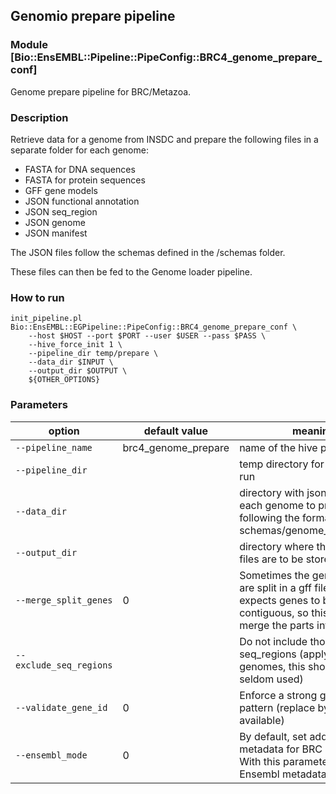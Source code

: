 ## Genomio prepare pipeline
### Module [Bio::EnsEMBL::Pipeline::PipeConfig::BRC4_genome_prepare_conf]

Genome prepare pipeline for BRC/Metazoa.

### Description
Retrieve data for a genome from INSDC and prepare the following files in a separate folder
for each genome:

- FASTA for DNA sequences
- FASTA for protein sequences
- GFF gene models
- JSON functional annotation
- JSON seq_region
- JSON genome
- JSON manifest

The JSON files follow the schemas defined in the /schemas folder.

These files can then be fed to the Genome loader pipeline.

### How to run

```
init_pipeline.pl Bio::EnsEMBL::EGPipeline::PipeConfig::BRC4_genome_prepare_conf \
    --host $HOST --port $PORT --user $USER --pass $PASS \
    --hive_force_init 1 \
    --pipeline_dir temp/prepare \
    --data_dir $INPUT \
    --output_dir $OUTPUT \
    ${OTHER_OPTIONS}
```

### Parameters

| option | default value |  meaning |
| - | - | - |
| `--pipeline_name` | brc4_genome_prepare | name of the hive pipeline
| `--pipeline_dir` | | temp directory for this pipeline run
| `--data_dir` | | directory with json files for each genome to prepare, following the format set by schemas/genome_schema.json
| `--output_dir` | | directory where the prepared files are to be stored
| `--merge_split_genes` | 0 | Sometimes the gene features are split in a gff file. Ensembl expects genes to be contiguous, so this option merge the parts into 1.
| `--exclude_seq_regions` |  | Do not include those seq_regions (apply to all genomes, this should be seldom used)
| `--validate_gene_id` | 0 | Enforce a strong gene ID pattern (replace by GeneID if available)
| `--ensembl_mode` |  0 | By default, set additional metadata for BRC genomes. With this parameter, use vanilla Ensembl metadata.
